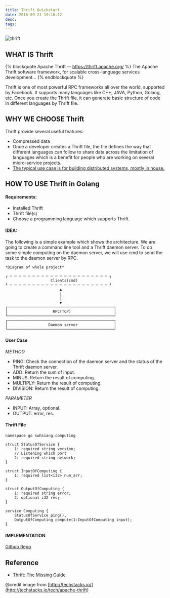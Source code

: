 ```yaml
---
title: Thrift Quickstart
date: 2016-09-21 19:16:12
desc:
tags:
---
```


![thrift](https://raw.githubusercontent.com/ServiceStack/Assets/master/img/livedemos/techstacks/apache-thrift-logo.png)

## WHAT IS Thrift

{% blockquote Apache Thrift -- https://thrift.apache.org/ %}
The Apache Thrift software framework, for scalable cross-language services development...
{% endblockquote %}

<!--more-->

Thrift is one of most powerful RPC frameworks all over the world, supported by Facebook. It supports many languages like C++, JAVA, Python, Golang, etc. Once you create the Thrift file, it can generate basic structure of code in different languages by Thrift file.

## WHY WE CHOOSE Thrift

Thrift provide several useful features:

* Compressed data
* Once a developer creates a Thrift file, the file defines the way that different languages can follow to share data across the limitation of languages which is a benefit for people who are working on several micro-service projects.
* [The typical use case is for building distributed systems, mostly in house.](http://www.doublecloud.org/2014/01/apache-thrift-hello-world-sample/)

## HOW TO USE Thrift in Golang

#### Requirements:

* Installed Thrift
* Thrift file(s)
* Choose a programming language which supports Thrift.

#### IDEA:

The following is a simple example which shows the architecture. We are going to create a command line tool and a Thrift daemon server.
To do some simple computing on the daemon server, we will use cmd to send the task to the daemon server by RPC.

```text
*Diagram of whole project*

┌ ─ ─ ─ ─ ─ ─ ─ ─ ─ ─ ─ ─ ─ ─ ─ ─ ─ ─ ─ ─ ─ ─ ┐
                    Clients(cmd)       
└ ─ ─ ─ ─ ─ ─ ─ ─ ─ ─ ─ ─ ─ ─ ─ ─ ─ ─ ─ ─ ─ ─ ┘
                        ▲
                        |
                        │
                        ▼
┌───────────────────────────────────────────────┐
│                    RPC(TCP)                   │
└───────────────────────────────────────────────┘
┌───────────────────────────────────────────────┐
│                  Daemon server                │
└───────────────────────────────────────────────┘
```

#### User Case

*METHOD*

* PING: Check the connection of the daemon server and the status of the Thrift daemon server.
* ADD: Return the sum of input.
* MINUS: Return the result of computing.
* MULTIPLY: Return the result of computing.
* DIVISION: Return the result of computing.

*PARAMETER*

* INPUT: Array, optional.
* OUTPUT: error, res.

#### Thrift File

```thrift
namespace go swhsiang.computing

struct StatusOfService {
    1: required string version;
    // Listening which port
    2: required string network;
}

struct InputOfComputing {
    1: required list<i32> num_arr;
}

struct OutputOfComputing {
    1: required string error;
    2: optional i32 res;
}

service Computing {
    StatusOfService ping(),
    OutputOfComputing compute(1:InputOfComputing input);
}

```

#### IMPLEMENTATION

[Github Repo](https://github.com/swhsiang/go-thrift-cmd)

## Reference

* [Thrift: The Missing Guide](https://diwakergupta.github.io/thrift-missing-guide/)

@credit image from [http://techstacks.io/](http://techstacks.io/tech/apache-thrift)
